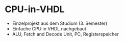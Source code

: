 # CPU-in-VHDL
- Einzelprojekt aus dem Studium (3. Semester)
- Einfache CPU in VHDL nachgebaut
- ALU, Fetch and Decode Unit, PC, Registerspeicher
